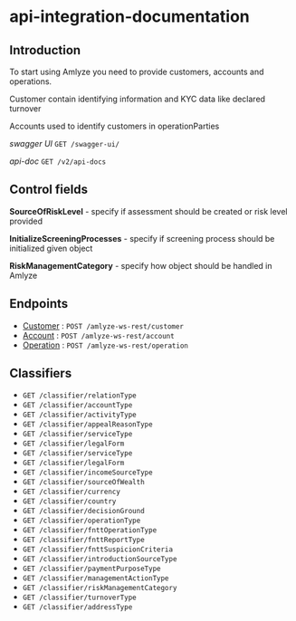 # api-integration-documentation

## Introduction

To start using Amlyze you need to provide customers, accounts and operations.

Customer contain identifying information and KYC data like declared turnover

Accounts used to identify customers in operationParties

*swagger UI* `GET /swagger-ui/`

*api-doc* `GET /v2/api-docs`




## Control fields

<b>SourceOfRiskLevel</b> - specify if assessment should be created or risk level provided 

<b>InitializeScreeningProcesses</b> - specify if screening process should be initialized given object 

<b>RiskManagementCategory</b> - specify how object should be handled in Amlyze


## Endpoints

* [Customer](customer/customer.md) : `POST /amlyze-ws-rest/customer`
* [Account](account/account.md) : `POST /amlyze-ws-rest/account`
* [Operation](operation/operation.md) : `POST /amlyze-ws-rest/operation`

## Classifiers

* `GET /classifier/relationType`
* `GET /classifier/accountType`
* `GET /classifier/activityType`
* `GET /classifier/appealReasonType`
* `GET /classifier/serviceType`
* `GET /classifier/legalForm`
* `GET /classifier/serviceType`
* `GET /classifier/legalForm`
* `GET /classifier/incomeSourceType`
* `GET /classifier/sourceOfWealth`
* `GET /classifier/currency`
* `GET /classifier/country`
* `GET /classifier/decisionGround`
* `GET /classifier/operationType`
* `GET /classifier/fnttOperationType`
* `GET /classifier/fnttReportType`
* `GET /classifier/fnttSuspicionCriteria`
* `GET /classifier/introductionSourceType`
* `GET /classifier/paymentPurposeType`
* `GET /classifier/managementActionType`
* `GET /classifier/riskManagementCategory`
* `GET /classifier/turnoverType`
* `GET /classifier/addressType`